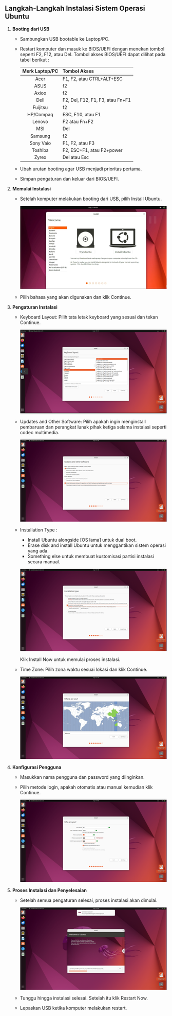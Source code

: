 ## Langkah-Langkah Instalasi Sistem Operasi Ubuntu


1. **Booting dari USB**<br>
   - Sambungkan USB bootable ke Laptop/PC.
   - Restart komputer dan masuk ke BIOS/UEFI dengan menekan tombol seperti F2, F12, atau Del. Tombol akses BIOS/UEFI dapat dilihat pada tabel berikut : <br>
  
     | Merk Laptop/PC | Tombol Akses |
     | :----: | -----|
     | Acer   | F1, F2, atau CTRL+ALT+ESC   |
     | ASUS   | f2   |
     | Axioo   | f2   |
     | Dell   | F2, Del, F12, F1, F3, atau Fn+F1   |
     | Fuijitsu   | f2   |
     | HP/Compaq   | ESC, F10, atau F1   |
     | Lenovo   | F2 atau Fn+F2   |
     | MSI   | Del   |
     | Samsung   | f2   |
     | Sony Vaio   | F1, F2, atau F3   |
     | Toshiba   | F2, ESC+F1, atau F2+power   |
     | Zyrex   | Del atau Esc   |

   - Ubah urutan booting agar USB menjadi prioritas pertama.
   - Simpan pengaturan dan keluar dari BIOS/UEFI.

2. **Memulai Instalasi**<br>
   - Setelah komputer melakukan booting dari USB, pilih Install Ubuntu.
     <center> 

     ![icon](img/ubuntu_install.png)

     </center>
   - Pilih bahasa yang akan digunakan dan klik Continue.
  
3. **Pengaturan Instalasi**<br>
   - Keyboard Layout: Pilih tata letak keyboard yang sesuai dan tekan Continue.
     <center> 

     ![icon](img/ubuntu_keyboard.png)

     </center>

   - Updates and Other Software: Pilih apakah ingin menginstall pembaruan dan perangkat lunak pihak ketiga selama instalasi seperti codec multimedia.
     <center> 

     ![icon](img/ubuntu_pembaruan.png)

     </center>
   - Installation Type : 
     - Install Ubuntu alongside [OS lama] untuk dual boot.
     - Erase disk and install Ubuntu untuk menggantikan sistem operasi yang ada.
     - Something else untuk membuat kustomisasi partisi instalasi secara  manual.
     <center> 

     ![icon](img/ubuntu_instalasi_tipe.png)

     </center>
     Klik Install Now untuk memulai proses instalasi.
   - Time Zone: Pilih zona waktu sesuai lokasi dan klik Continue.
     <center> 

     ![icon](img/ubuntu_zona_waktu.png)

     </center>
4. **Konfigurasi Pengguna**<br>
   - Masukkan nama pengguna dan password yang diinginkan.
   - Pilih metode login, apakah otomatis atau manual kemudian klik Continue.
     <center> 

     ![icon](img/ubuntu_pengaturan_user.png)

     </center>
5. **Proses Instalasi dan Penyelesaian**<br>
   - Setelah semua pengaturan selesai, proses instalasi akan dimulai.
     <center> 

     ![icon](img/ubuntu_proses_instal.png)

     </center>
   - Tunggu hingga instalasi selesai. Setelah itu klik Restart Now.
   - Lepaskan USB ketika komputer melakukan restart.
